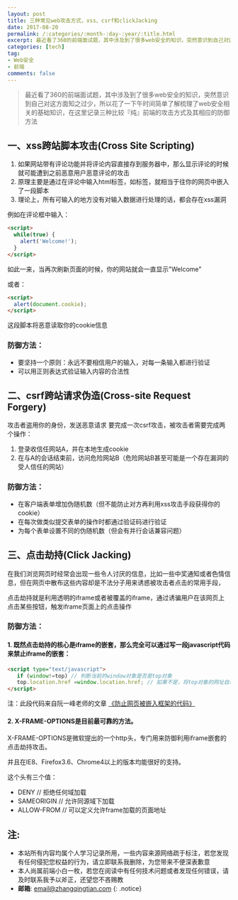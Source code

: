 ```yaml
---
layout: post
title: 三种常见web攻击方式，xss、csrf和clickJacking
date: 2017-08-20
permalink: /:categories/:month-:day-:year/:title.html
excerpt: 最近看了360的前端面试题，其中涉及到了很多web安全的知识，突然意识到自己对这方面知之过少，所以花了一下午时间简单了解梳理了web安全相关的基础知识，在这里记录三种比较『纯』前端的攻击方式及其相应的防御方法......
categories: [tech]
tag:
- Web安全
- 前端
comments: false
---
```



> 最近看了360的前端面试题，其中涉及到了很多web安全的知识，突然意识到自己对这方面知之过少，所以花了一下午时间简单了解梳理了web安全相关的基础知识，在这里记录三种比较『纯』前端的攻击方式及其相应的防御方法

## 一、xss跨站脚本攻击(Cross Site Scripting)

1. 如果网站带有评论功能并将评论内容直接存到服务器中，那么显示评论的时候就可能遭到之前恶意用户恶意评论的攻击
2. 原理主要是通过在评论中输入html标签，如<script></script>标签，就相当于往你的网页中嵌入了一段脚本
3. 理论上，所有可输入的地方没有对输入数据进行处理的话，都会存在xss漏洞

例如在评论框中输入：
~~~ html
<script>
  while(true) {
    alert('Welcome!');
  }
</script>
~~~

如此一来，当再次刷新页面的时候，你的网站就会一直显示"Welcome"

或者：
~~~ html
<script>
  alert(document.cookie);
</script>
~~~

这段脚本将恶意读取你的cookie信息

### 防御方法：
* 要坚持一个原则：永远不要相信用户的输入，对每一条输入都进行验证
* 可以用正则表达式验证输入内容的合法性

## 二、csrf跨站请求伪造(Cross-site Request Forgery)

攻击者盗用你的身份，发送恶意请求
要完成一次csrf攻击，被攻击者需要完成两个操作：
1. 登录收信任网站A，并在本地生成cookie
2. 在与A的会话结束前，访问危险网站B（危险网站B甚至可能是一个存在漏洞的受人信任的网站）

### 防御方法：
* 在客户端表单增加伪随机数（但不能防止对方再利用xss攻击手段获得你的cookie）
* 在每次做类似提交表单的操作时都通过验证码进行验证
* 为每个表单设置不同的伪随机数（但会有并行会话兼容问题）

## 三、点击劫持(Click Jacking)

在我们浏览网页时经常会出现一些令人讨厌的信息，比如一些中奖通知或者色情信息，但在网页中散布这些内容却是不法分子用来诱惑被攻击者点击的常用手段，

点击劫持就是利用透明的iframe或者被覆盖的iframe，通过诱骗用户在该网页上点击某些按钮，触发iframe页面上的点击操作

### 防御方法：

#### 1. 既然点击劫持的核心是iframe的嵌套，那么完全可以通过写一段javascript代码来禁止iframe的嵌套：

~~~ html
<script type="text/javascript">
   if (window!=top) // 判断当前的window对象是否是top对象
   top.location.href =window.location.href; // 如果不是，将top对象的网址自动导向被嵌入网页的网址
</script>
~~~

注：此段代码来自阮一峰老师的文章
<a href="http://www.ruanyifeng.com/blog/2008/10/anti-frameset_javascript_codes.html" target="blank">《防止网页被嵌入框架的代码》</a>

#### 2. X-FRAME-OPTIONS是目前最可靠的方法。

X-FRAME-OPTIONS是微软提出的一个http头，专门用来防御利用iframe嵌套的点击劫持攻击。

并且在IE8、Firefox3.6、Chrome4以上的版本均能很好的支持。

这个头有三个值：

* DENY        // 拒绝任何域加载
* SAMEORIGIN  // 允许同源域下加载
* ALLOW-FROM  // 可以定义允许frame加载的页面地址

## 注:

* 本站所有内容均属个人学习记录所用，一些内容来源网络疏于标注，若您发现有任何侵犯您权益的行为，请立即联系我删除，为您带来不便深表歉意
* 本人尚属前端小白一枚，若您在阅读中有任何技术问题或者发现任何错误，请及时联系我予以斧正，还望您不吝赐教
* **邮箱**: email@zhangqingtian.com
{: .notice}
